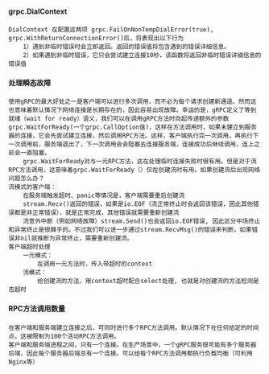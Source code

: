 #### grpc.DialContext

    DialContext 在配置这两项 grpc.FailOnNonTempDialError(true), grpc.WithReturnConnectionError()后，将表现出以下行为
        1）遇到非临时错误时会立即返回。返回的错误值将包含遇到的错误详细信息。
        2）如果遇到非临时错误，它只会尝试建立连接10秒，该函数将返回非临时错误详细信息的错误值

#### 处理瞬态故障

    使用gRPC的最大好处之一是客户端可以进行多次调用，而不必为每个请求创建新通道。然而这也意味着默认情况下网络连接是长期存在的，因此容易出现故障。幸运的是，gRPC定义了等到就绪（wait for ready）语义，我们可以在调用gRPC方法时向起传递额外的参数grpc.WaitForReady(一个grpc.CallOption值)，这样在方法调用时，如果未建立到服务器的连接，它会先尝试建立连接，然后调用RPC方法。这样，客户端执行完一次调用，再执行下一次调用前，服务端退出了，下一次调用会会阻塞去连接服务端，连接成功后继续调用，连上之前会一直阻塞。
        grpc.WaitForReady对与一元RPC方法，这在处理临时连接失败时很有用。但是对于流RPC方法调用，这意味着grpc.WaitForReady（）仅在创建流时有用。如果创建流后出现网络问题怎么办？
    流模式的客户端：
        在服务端触发超时、panic等情况是，客户端需要重启创建流
        stream.Recv()返回的错误，如果是io.EOF（流正常终止时会返回该错误，因此其他错误都是非正常错误），就是正常完成，其他错误就需要重新创建流
        流意外中断（例如网络故障）stream.Send()也会返回io.EOF错误, 因此区分中场终止和异常终止是很棘手的。不过我们可以进一步通过stream.RecvMsg()的错误来判断，如果错误非nil就推断为异常终止，需要重新创建流。
    客户端超时处理
        一元模式：
            在调用一元方法时，传入带超时的context
        流模式：
            给创建流的方法，用context超时配合select处理, 也就是对创建流的方法检测是否超时

#### RPC方法调用数量

    在客户端和服务端建立连接之后，可同时进行多个RPC方法调用。默认情况下在任何给定的时间点，这被限制为100个活动RPC方法调用。
    客户端和服务端进程之间，只有一个连接。在生产场景中，一个gRPC服务很可能有多个服务器后端，因此每个服务器后端总有一个连接。可以给每个RPC方法调用都执行负载均衡（可利用Nginx等）